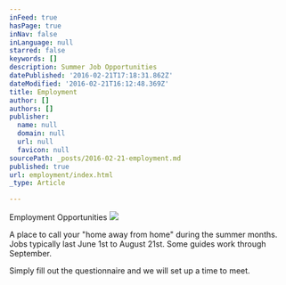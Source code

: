 ```yaml
---
inFeed: true
hasPage: true
inNav: false
inLanguage: null
starred: false
keywords: []
description: Summer Job Opportunities
datePublished: '2016-02-21T17:18:31.862Z'
dateModified: '2016-02-21T16:12:48.369Z'
title: Employment
author: []
authors: []
publisher:
  name: null
  domain: null
  url: null
  favicon: null
sourcePath: _posts/2016-02-21-employment.md
published: true
url: employment/index.html
_type: Article

---
```

Employment Opportunities
![](https://the-grid-user-content.s3-us-west-2.amazonaws.com/f0a86f60-aca8-48e0-982b-f363081a07ab.jpg)

A place to call your "home away from home" during the summer months.  Jobs typically last June 1st to August 21st.  Some guides work through September.  

Simply fill out the questionnaire and we will set up a time to meet.